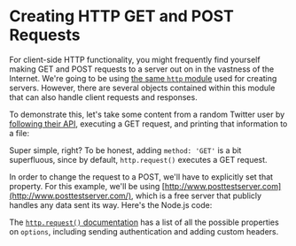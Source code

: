 # Creating HTTP GET and POST Requests

For client-side HTTP functionality, you might frequently find yourself making GET and POST requests to a server out on in the vastness of the Internet. We're going to be using [the same `http` module](../nodejs_ref_guide/http.html) used for creating servers. However, there are several objects contained within this module that can also handle client requests and responses.

To demonstrate this, let's take some content from a random Twitter user by [following their API](https://dev.twitter.com/docs/api/1/get/statuses/public_timeline), executing a GET request, and printing that information to a file:

<script src='http://snippets.c9.io/github.com/c9/nodemanual.org-examples/nodejs_dev_guide/http_get_and_post/make.get.request.js?linestart=3&lineend=0&showlines=false' defer='defer'></script>

Super simple, right? To be honest, adding `method: 'GET'` is a bit superfluous, since by default, `http.request()` executes a GET request. 

In order to change the request to a POST, we'll have to explicitly set that property. For this example, we'll be using [http://www.posttestserver.com](http://www.posttestserver.com/), which is a free server that publicly handles any data sent its way. Here's the Node.js code:

<script src='http://snippets.c9.io/github.com/c9/nodemanual.org-examples/nodejs_dev_guide/http_get_and_post/make.post.request.1.js?linestart=3&lineend=0&showlines=false' defer='defer'></script>

The [`http.request()` documentation](../nodejs_ref_guide/http.html#http.request) has a list of all the possible properties on `options`, including sending authentication and adding custom headers.